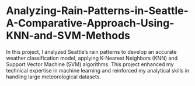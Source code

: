 # Analyzing-Rain-Patterns-in-Seattle-A-Comparative-Approach-Using-KNN-and-SVM-Methods
In this project, I analyzed Seattle’s rain patterns to develop an accurate weather classification model, applying K-Nearest Neighbors (KNN) and Support Vector Machine (SVM) algorithms. This project enhanced my technical expertise in machine learning and reinforced my analytical skills in handling large meteorological datasets.
